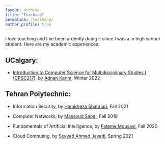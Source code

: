 ```yaml
---
layout: archive
title: "Teaching"
permalink: /teaching/
author_profile: true
---
```




I *love* teaching and I've been ardently doing it since I was a in high school student. Here are my academic experiences:

## UCalgary:
- [Introduction to Computer Science for Multidisciplinary Studies I (CPSC217)](https://contacts.ucalgary.ca/info/cpsc/courses/w22/CPSC217?destination=courses%2Fw22), by [Adnan Karim](https://contacts.ucalgary.ca/info/cpsc/profiles/1-11361783), Winter 2022

## Tehran Polytechnic: 

- Information Security, by [Hamidreza Shahriari](http://aut.ac.ir/shahriari), Fall 2021

- Computer Networks, by [Massoud Sabai](https://aut.ac.ir/cv/2446/MASOUD-SABAEI?slc_lang=en&&cv=2446&mod=scv), Fall 2019

- Fundamentals of Artificial Intelligence, by [Fateme Mousavi](http://aut.ac.ir/en), Fall 2020

- Cloud Computing, by [Seyyed Ahmad Javadi](https://aut.ac.ir/cv/21291/S.Ahmad-Javadi?slc_lang=en&&cv=21291&mod=scv), Spring 2021
